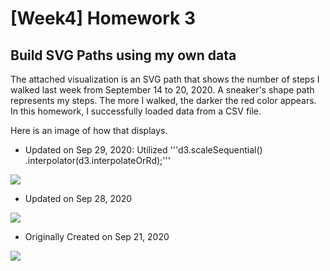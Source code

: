 [Week4] Homework 3
===
Build SVG Paths using my own data
---

The attached visualization is an SVG path that shows the number of steps I walked last week from September 14 to 20, 2020.
A sneaker's shape path represents my steps. The more I walked, the darker the red color appears. In this homework, I successfully loaded data from a CSV file.

Here is an image of how that displays.

- Updated on Sep 29, 2020: Utilized '''d3.scaleSequential()
                             .interpolator(d3.interpolateOrRd);'''
<img src="https://github.com/jwoo24/JihyeWoo-ProgVisFA20/blob/master/hw3/hw3_screenshot_update_0929.png?raw=true">

- Updated on Sep 28, 2020

<img src="https://github.com/jwoo24/JihyeWoo-ProgVisFA20/blob/master/hw3/hw3_screenshot_update_0928.png?raw=true">

- Originally Created on Sep 21, 2020
<img src="https://github.com/jwoo24/JihyeWoo-ProgVisFA20/blob/master/hw3/hw3_screenshot.png?raw=true">
